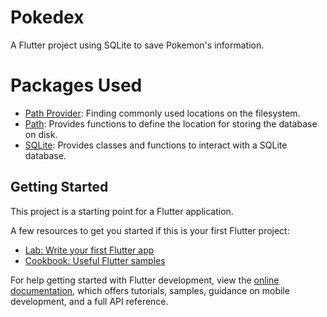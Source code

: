 # Pokedex 

A Flutter project using SQLite to save Pokemon's information.

# Packages Used
 * [Path Provider](https://pub.dev/packages/path_provider): Finding commonly used locations on the filesystem.
 * [Path](https://pub.dev/packages/path): Provides functions to define the location for storing the database on disk.
 * [SQLite](https://pub.dev/packages/sqflite): Provides classes and functions to interact with a SQLite database.

## Getting Started

This project is a starting point for a Flutter application.

A few resources to get you started if this is your first Flutter project:

- [Lab: Write your first Flutter app](https://docs.flutter.dev/get-started/codelab)
- [Cookbook: Useful Flutter samples](https://docs.flutter.dev/cookbook)

For help getting started with Flutter development, view the
[online documentation](https://docs.flutter.dev/), which offers tutorials,
samples, guidance on mobile development, and a full API reference.
